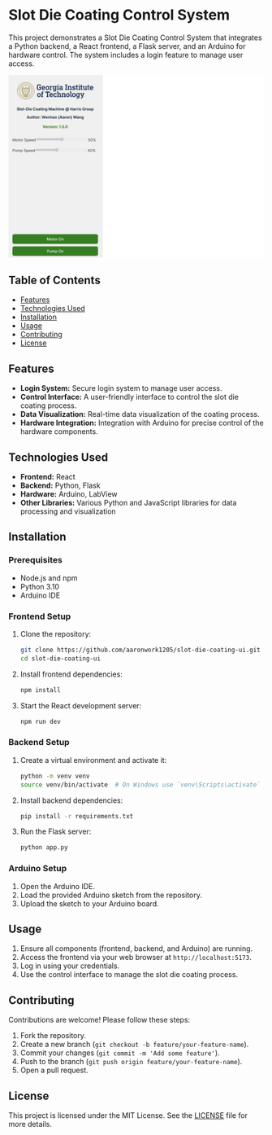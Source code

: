 # Slot Die Coating Control System

This project demonstrates a Slot Die Coating Control System that integrates a Python backend, a React frontend, a Flask server, and an Arduino for hardware control. The system includes a login feature to manage user access.

![Control System](https://github.com/aaronwork1205/slot-die-coating-ui/blob/main/readmeAsset/control.png)

## Table of Contents

- [Features](#features)
- [Technologies Used](#technologies-used)
- [Installation](#installation)
- [Usage](#usage)
- [Contributing](#contributing)
- [License](#license)

## Features

- **Login System:** Secure login system to manage user access.
- **Control Interface:** A user-friendly interface to control the slot die coating process.
- **Data Visualization:** Real-time data visualization of the coating process.
- **Hardware Integration:** Integration with Arduino for precise control of the hardware components.

## Technologies Used

- **Frontend:** React
- **Backend:** Python, Flask
- **Hardware:** Arduino, LabView
- **Other Libraries:** Various Python and JavaScript libraries for data processing and visualization

## Installation

### Prerequisites

- Node.js and npm
- Python 3.10
- Arduino IDE

### Frontend Setup

1. Clone the repository:
    ```sh
    git clone https://github.com/aaronwork1205/slot-die-coating-ui.git
    cd slot-die-coating-ui
    ```

2. Install frontend dependencies:
    ```sh
    npm install
    ```

3. Start the React development server:
    ```sh
    npm run dev
    ```

### Backend Setup

1. Create a virtual environment and activate it:
    ```sh
    python -m venv venv
    source venv/bin/activate  # On Windows use `venv\Scripts\activate`
    ```

2. Install backend dependencies:
    ```sh
    pip install -r requirements.txt
    ```

3. Run the Flask server:
    ```sh
    python app.py
    ```

### Arduino Setup

1. Open the Arduino IDE.
2. Load the provided Arduino sketch from the repository.
3. Upload the sketch to your Arduino board.

## Usage

1. Ensure all components (frontend, backend, and Arduino) are running.
2. Access the frontend via your web browser at `http://localhost:5173`.
3. Log in using your credentials.
4. Use the control interface to manage the slot die coating process.

## Contributing

Contributions are welcome! Please follow these steps:

1. Fork the repository.
2. Create a new branch (`git checkout -b feature/your-feature-name`).
3. Commit your changes (`git commit -m 'Add some feature'`).
4. Push to the branch (`git push origin feature/your-feature-name`).
5. Open a pull request.

## License

This project is licensed under the MIT License. See the [LICENSE](LICENSE) file for more details.
